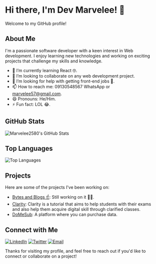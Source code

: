 # Hi there, I'm Dev Marvelee! 👋

Welcome to my GitHub profile!

## About Me

I'm a passionate software developer with a keen interest in Web development. I enjoy learning new technologies and working on exciting projects that challenge my skills and knowledge.

- 🌱 I’m currently learning React 🤓.
- 👯 I’m looking to collaborate on any web development project.
- 🤔 I’m looking for help with getting front-end jobs 🙏.
- 📫 How to reach me: 09130548567 WhatsApp or marvelee57@gmail.com.
- 😄 Pronouns: He/Him.
- ⚡ Fun fact: LOL 😂.

## GitHub Stats

![Marvelee2580's GitHub Stats](https://github-readme-stats.vercel.app/api?username=Marvelee2580&show_icons=true&theme=radical)

## Top Languages

![Top Languages](https://github-readme-stats.vercel.app/api/top-langs/?username=Marvelee2580&layout=compact&theme=radical)

## Projects

Here are some of the projects I've been working on:

- [Bytes and Blogs ☝️](URL): Still working on it 🧑‍💻.
- [Clarity](URL): Clarity is a tutorial that aims to help students with their exams and also help them acquire digital skill through clarified classes.
- [DoMeSub](URL): A platform where you can purchase data.

## Connect with Me

[![LinkedIn](https://img.shields.io/badge/LinkedIn-0077B5?style=for-the-badge&logo=linkedin&logoColor=white)](https://www.linkedin.com/in/oluwasegun-olatunji-9b1082322?utm_source=share&utm_campaign=share_via&ut)
[![Twitter](https://img.shields.io/badge/Twitter-1DA1F2?style=for-the-badge&logo=twitter&logoColor=white)](https://x.com/DevMarvelee?t=gm9MzN0lhLicr41YJqIWuA&s=09)
[![Email](https://img.shields.io/badge/Email-D14836?style=for-the-badge&logo=gmail&logoColor=white)](mailto:marvelee57@gmail.com)

Thanks for visiting my profile, and feel free to reach out if you'd like to connect or collaborate on a project!
